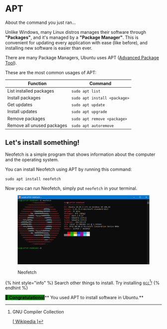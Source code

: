 # APT

About the command you just ran...

Unlike Windows, many Linux distros manages their software through **"Packages"**, and it's managed by a **"Package Manager"**. This is convenient for updating every application with ease (like before), and installing new software is easier than ever.

There are many Package Managers, Ubuntu uses APT ([Advanced Package Tool](https://en.wikipedia.org/wiki/APT\_\(software\))).

These are the most common usages of APT:

| Function                   | Command                      |
| -------------------------- | ---------------------------- |
| List installed packages    | `sudo apt list`              |
| Install packages           | `sudo apt install <package>` |
| Get updates                | `sudo apt update`            |
| Install updates            | `sudo apt upgrade`           |
| Remove packages            | `sudo apt remove <package>`  |
| Remove all unused packages | `sudo apt autoremove`        |

## Let's install something!

Neofetch is a simple program that shows information about the computer and the operating system.

You can install Neofetch using APT by running this command:

```
sudo apt install neofetch
```

Now you can run Neofetch, simply put `neofetch` in your terminal.

<figure><img src="../../.gitbook/assets/wsl_neof.png" alt=""><figcaption><p>Neofetch</p></figcaption></figure>

{% hint style="info" %}
Search other things to install. Try installing [`gcc`](#user-content-fn-1)[^1]!
{% endhint %}

&#x20;<mark style="background-color:green;">**👏 Congratulations!**</mark>**  You used APT to install software in Ubuntu.**

[^1]: GNU Compiler Collection

    [\[ Wikipedia \]](https://en.wikipedia.org/wiki/GNU\_Compiler\_Collection)
